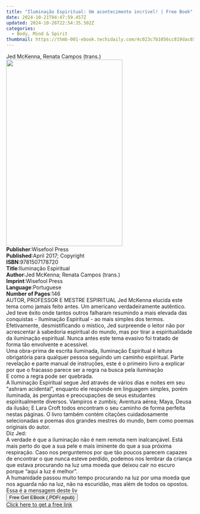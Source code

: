 ```yaml
---
title: "Iluminação Espiritual: Um acontecimento incrível! | Free Book"
date: 2024-10-21T04:47:59.457Z
updated: 2024-10-26T22:54:35.502Z
categories:
  - Body, Mind & Spirit
thumbnail: https://thmb-001-ebook.techidaily.com/4c023c7b1056cc819dac651393c7b339c7831f28b4779997fbe62657f82c9985.jpg
---
```

<main id="book-container">
  <div class="flex flex-col">
    <div class="book-brief flex-1 py-6 px-4 sm:p-6 md:py-10 md:px-8">
      <!-- brief-->
      <div class="book-brief-main">Jed McKenna, Renata Campos (trans.)</div>
    </div>
    <div
      class="book-meta-info flex-1 grid gap-4 col-start-1 col-end-3 row-start-1 sm:mb-6 sm:grid-cols-4 lg:gap-6 lg:col-start-2 lg:row-end-6 lg:row-span-6 lg:mb-0"
    >
      <div
        class="book-meta-info-left place-content-center mt-4 p-4 text-sm leading-6 col-start-2 col-span-2 dark:text-slate-400"
      >
        <img
          class="w-full h-500 object-cover rounded-lg sm:h-255 sm:col-span-2 lg:col-span-full"
          src="https://img-001-ebook.techidaily.com/388dda4bb35f4c2adf9efd26eb1203b4374114b15e112898e228f8acd68a6aa5.jpg"
          alt=""
          width="312"
          height="500"
        />
      </div>
      <div
        class="book-meta-info-right mt-2 col-start-1 row-start-2 col-span-3 self-center"
      >
        <!-- meta data  -->
        <div class="flex flex-col px-4 md:px-8">
          <div class="flex-1">
            <strong>Publisher</strong>:<span class="px-2">Wisefool Press</span>
          </div>
          <div class="flex-1">
            <strong>Published</strong>:<span class="px-2"
              >April 2017; Copyright</span
            >
          </div>
          <div class="flex-1">
            <strong>ISBN</strong>:<span class="px-2">9781507178720</span>
          </div>
          <div class="flex-1">
            <strong>Title</strong>:<span class="px-2"
              >Iluminação Espiritual</span
            >
          </div>
          <div class="flex-1">
            <strong>Author</strong>:<span class="px-2"
              >Jed McKenna; Renata Campos (trans.)</span
            >
          </div>
          <div class="flex-1">
            <strong>Imprint</strong>:<span class="px-2">Wisefool Press</span>
          </div>
          <div class="flex-1">
            <strong>Language</strong>:<span class="px-2">Portuguese</span>
          </div>
          <div class="flex-1">
            <strong>Number of Pages</strong>:<span class="px-2">146</span>
          </div>
        </div>
      </div>
    </div>
    <div class="book-description flex-1 py-6 px-4 sm:p-6 md:py-10 md:px-8">
      <div class="book-description-main">
        <div accordion-content="" id="description">
          AUTOR, PROFESSOR E MESTRE ESPIRITUAL Jed McKenna elucida este tema
          como jamais feito antes. Um americano verdadeiramente autêntico. Jed
          teve êxito onde tantos ​​outros falharam resumindo a mais elevada das
          conquistas - Iluminação Espiritual - ao mais simples dos termos.<br />Efetivamente,
          desmistificando o místico, Jed surpreende o leitor não por acrescentar
          à sabedoria espiritual do mundo, mas por tirar a espiritualidade da
          iluminação espiritual. Nunca antes este tema evasivo foi tratado de
          forma tão envolvente e acessível.<br />Uma obra-prima de escrita
          iluminada, Iluminação Espiritual é leitura obrigatória para qualquer
          pessoa seguindo um caminho espiritual. Parte revelação e parte manual
          de instruções, este é o primeiro livro a explicar por que o fracasso
          parece ser a regra na busca pela iluminação<br />E como a regra pode
          ser quebrada.<br />A Iluminação Espiritual segue Jed através de vários
          dias e noites em seu "ashram acidental", enquanto ele responde em
          linguagem simples, porém iluminada, às perguntas e preocupações de
          seus estudantes espiritualmente diversos. Vampiros e zumbis; Aventura
          aérea; Maya, Deusa da ilusão; E Lara Croft todos encontram o seu
          caminho de forma perfeita nestas páginas. O livro também contém
          citações cuidadosamente selecionadas e poemas dos grandes mestres do
          mundo, bem como poemas originais do autor.<br />Diz Jed:<br />A
          verdade é que a iluminação não é nem remota nem inalcançável. Está
          mais perto do que a sua pele e mais iminente do que a sua próxima
          respiração. Caso nos perguntemos por que tão poucos parecem capazes de
          encontrar o que nunca esteve perdido, podemos nos lembrar da criança
          que estava procurando na luz uma moeda que deixou cair no escuro
          porque “aqui a luz é melhor”.<br />A humanidade passou muito tempo
          procurando na luz por uma moeda que nos aguarda não na luz, não na
          escuridão, mas além de todos os opostos. Essa é a mensagem deste liv
        </div>
        <div class="accordion-fader"></div>
      </div>
    </div>
    <div class="book-excerpts flex-1 py-6 px-4 sm:p-6 md:py-10 md:px-8"></div>
    <div
      class="book-about-author flex-1 py-6 px-4 sm:p-6 md:py-10 md:px-8"
    ></div>
    <div class="book-free-get flex-1 py-6 px-4 sm:p-6 md:py-10 md:px-8">
      <button
        id="btn-free-get"
        class="bg-blue-500 hover:bg-blue-700 text-white font-bold py-2 px-4 rounded"
      >
        Free Get EBook (.PDF/.epub)
      </button>
      <div id="countdown-display" class="px-2 text-lg mt-2"></div>
      <a
        id="free-link"
        class="hidden bg-blue-500 hover:bg-blue-700 text-white font-bold py-2 px-4 rounded"
        href="https://www.ebooks.com/en-us/book/95819406/ilumina-o-espiritual-um-acontecimento-incr-vel/jed-mckenna/"
        target="_blank"
        >Click here to get a free link</a
      >
    </div>
    <script>
      let countdownTime = 0;
      let countdownInterval = null;
      document
        .getElementById('btn-free-get')
        .addEventListener('click', startCountdown);
      function startCountdown() {
        countdownTime = new Date().getTime() + 60000 * 3;
        countdownInterval = setInterval(updateCountdown, 1000);
        document.getElementById('btn-free-get').disabled = true;
        document
          .getElementById('btn-free-get')
          .classList.add('bg-gray-500', 'cursor-not-allowed');
      }
      function updateCountdown() {
        let currentTime = new Date().getTime();
        let timeLeft = countdownTime - currentTime;
        let secondsLeft = Math.floor(timeLeft / 1000);
        document.getElementById('countdown-display').innerHTML =
          `Remaining time: ${secondsLeft} seconds.`;
        if (secondsLeft <= 0) {
          clearInterval(countdownInterval);
          document.getElementById('btn-free-get').classList.add('hidden');
          document.getElementById('free-link').classList.remove('hidden');
          document.getElementById('countdown-display').innerHTML = '';
        }
      }
    </script>
  </div>
</main>

<ins class="adsbygoogle"
      style="display:block"
      data-ad-client="ca-pub-7571918770474297"
      data-ad-slot="8358498916"
      data-ad-format="auto"
      data-full-width-responsive="true"></ins>
    